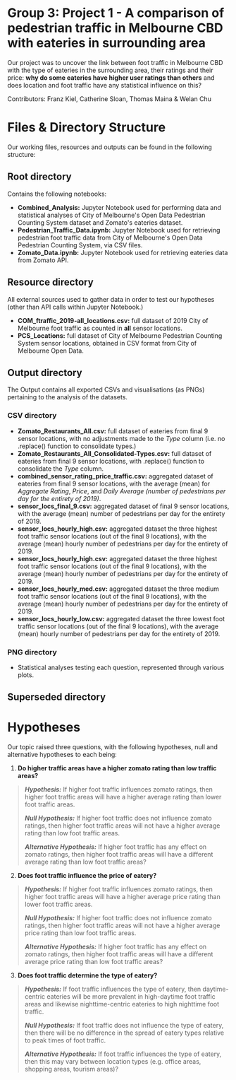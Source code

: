 # Group 3: Project 1 - A comparison of pedestrian traffic in Melbourne CBD with eateries in surrounding area


Our project was to uncover the link between foot traffic in Melbourne CBD with the type of eateries in the surrounding area, their ratings and their price: **why do some eateries have higher user ratings than others** and does location and foot traffic have any statistical influence on this?

Contributors: Franz Kiel, Catherine Sloan, Thomas Maina & Welan Chu


# Files & Directory Structure

Our working files, resources and outputs can be found in the following structure:

## Root directory

Contains the following notebooks: 

 - **Combined_Analysis:** Jupyter Notebook used for performing data and statistical analyses of City of Melbourne's Open Data Pedestrian Counting System dataset and Zomato's eateries dataset.   
 - **Pedestrian_Traffic_Data.ipynb:** Jupyter Notebook used for retrieving pedestrian foot traffic data from City of Melbourne's Open Data Pedestrian Counting System, via CSV files.
 - **Zomato_Data.ipynb:** Jupyter Notebook used for retrieving eateries data from Zomato API.
 
## Resource directory

All external sources used to gather data in order to test our hypotheses (other than API calls within Jupyter Notebook.)
 - **COM_ftraffic_2019-all_locations.csv:** full dataset of 2019 City of Melbourne foot traffic as counted in **all** sensor locations. 
 - **PCS_Locations:** full dataset of City of Melbourne Pedestrian Counting System sensor locations, obtained in CSV format from City of Melbourne Open Data.

## Output directory

The Output contains all exported CSVs and visualisations (as PNGs) pertaining to the analysis of the datasets. 

### CSV directory

 - **Zomato_Restaurants_All.csv:** full dataset of eateries from final 9 sensor locations, with no adjustments made to the *Type* column (i.e. no .replace() function to consolidate types.) 
 - **Zomato_Restaurants_All_Consolidated-Types.csv:** full dataset of eateries from final 9 sensor locations, with .replace() function to consolidate the *Type* column.
 - **combined_sensor_rating_price_traffic.csv:** aggregated dataset of eateries from final 9 sensor locations, with the average (mean) for *Aggregate Rating*, *Price*, and *Daily Average (number of pedestrians per day for the entirety of 2019)*.
- **sensor_locs_final_9.csv:** aggregated dataset of final 9 sensor locations, with the average (mean) number of pedestrians per day for the entirety of 2019.
- **sensor_locs_hourly_high.csv:** aggregated dataset the three highest foot traffic sensor locations (out of the final 9 locations), with the average (mean) hourly number of pedestrians per day for the entirety of 2019.
- **sensor_locs_hourly_high.csv:** aggregated dataset the three highest foot traffic sensor locations (out of the final 9 locations), with the average (mean) hourly number of pedestrians per day for the entirety of 2019.
- **sensor_locs_hourly_med.csv:** aggregated dataset the three medium foot traffic sensor locations (out of the final 9 locations), with the average (mean) hourly number of pedestrians per day for the entirety of 2019.
- **sensor_locs_hourly_low.csv:** aggregated dataset the three lowest foot traffic sensor locations (out of the final 9 locations), with the average (mean) hourly number of pedestrians per day for the entirety of 2019.

### PNG directory

 - Statistical analyses testing each question, represented through various plots. 

## Superseded directory


# Hypotheses

Our topic raised three questions, with the following hypotheses, null and alternative hypotheses to each being:

1.  **Do higher traffic areas have a higher zomato rating than low traffic areas?**

>**_Hypothesis:_**  If higher foot traffic influences zomato ratings, then higher foot traffic areas will have a higher average rating than lower foot traffic areas.
>
>**_Null Hypothesis:_**  If higher foot traffic does not influence zomato ratings, then higher foot traffic areas will not have a higher average rating than low foot traffic areas.
>
>**_Alternative Hypothesis:_** If higher foot traffic has any effect on zomato ratings, then higher foot traffic areas will have a different average rating than low foot traffic areas?

2.  **Does foot traffic influence the price of eatery?** 

>**_Hypothesis:_** If higher foot traffic influences zomato ratings, then higher foot traffic areas will have a higher average price rating than lower foot traffic areas. 
>
>**_Null Hypothesis:_**  If higher foot traffic does not influence zomato ratings, then higher foot traffic areas will not have a higher average price rating than low foot traffic areas.
>
>**_Alternative Hypothesis:_** If higher foot traffic has any effect on zomato ratings, then higher foot traffic areas will have a different average price rating than low foot traffic areas?

3.  **Does foot traffic determine the type of eatery?**
   
>**_Hypothesis:_**  If foot traffic influences the type of eatery, then daytime-centric eateries will be more prevalent in high-daytime foot traffic areas and likewise nighttime-centric eateries to high nighttime foot traffic.
>
>**_Null Hypothesis:_** If foot traffic does not influence the type of eatery, then there will be no difference in the spread of eatery types relative to peak times of foot traffic.
>
>**_Alternative Hypothesis:_** If foot traffic influences the type of eatery, then this may vary between location types (e.g. office areas, shopping areas, tourism areas)?


